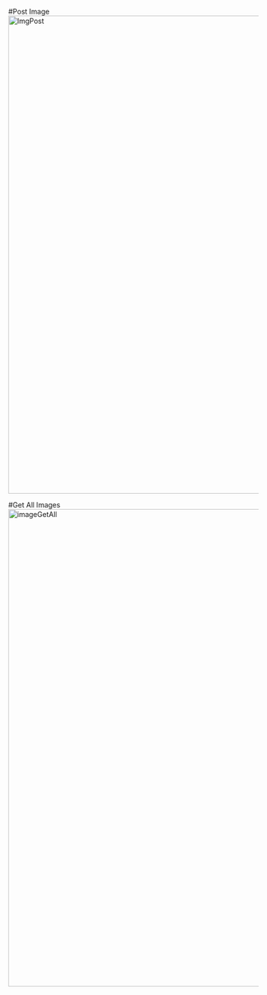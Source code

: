 #Post Image
<img width="960" alt="ImgPost" src="https://github.com/imeshhirushan2117/Image_Uplode/assets/91472937/b733b55d-5654-47b4-9d09-edc5cf23720c">

#Get All Images
<img width="959" alt="imageGetAll" src="https://github.com/imeshhirushan2117/Image_Uplode/assets/91472937/3989cce1-cd1c-4c9a-b498-034ae5677282">


